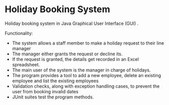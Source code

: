# Holiday Booking System
Holiday booking system in Java Graphical User Interface (GUI) .

Functionality:
-  The system allows a staff member to make a holiday request to their line manager
-  The manager either grants the request or decline its.
-  If the request is granted, the details get recorded in an Excel spreadsheet.
-  The main user of the system is the manager in charge of holidays.
-  The program  provides a tool to add a new employee, delete an existing employee and list the existing employees
-  Validation checks,  along with exception handling cases, to prevent the user from booking invalid dates
-  JUnit suites  test the program methods.





